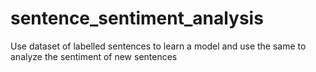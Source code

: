 # sentence_sentiment_analysis
Use dataset of labelled sentences to learn a model and use the same to analyze the sentiment of new sentences
